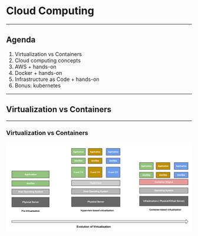 # Cloud Computing

---

## Agenda

1. Virtualization vs Containers
2. Cloud computing concepts
3. AWS + hands-on
4. Docker + hands-on
5. Infrastructure as Code + hands-on
6. Bonus: kubernetes

---

## Virtualization vs Containers

---

### Virtualization vs Containers

![Toto](assets/virtu-docker.png)
